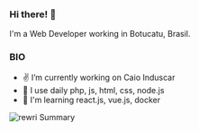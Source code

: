 ### Hi there! 👋

I'm a Web Developer working in Botucatu, Brasil.

### BIO

- :v: I’m currently working on Caio Induscar
- 🤘 I use daily php, js, html, css, node.js
- 🤞 I'm learning react.js, vue.js, docker

![rewri Summary](https://github-profile-summary-cards.vercel.app/api/cards/profile-details?username=rewri&theme=monokai)
